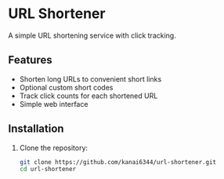# URL Shortener

A simple URL shortening service with click tracking.

## Features

- Shorten long URLs to convenient short links
- Optional custom short codes
- Track click counts for each shortened URL
- Simple web interface

## Installation

1. Clone the repository:
   ```bash
   git clone https://github.com/kanai6344/url-shortener.git
   cd url-shortener
